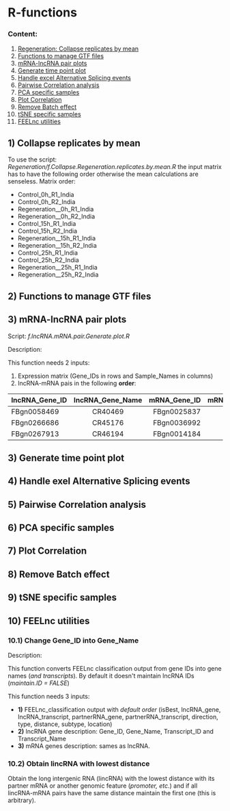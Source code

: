 # R-functions

### Content:

1. [Regeneration: Collapse replicates by mean](#mean)
2. [Functions to manage GTF files](#gtf)
3. [mRNA-lncRNA pair plots](#lncRNAmRNA)
3. [Generate time point plot](#time_plot)
4. [Handle excel Alternative Splicing events](#excel)
5. [Pairwise Correlation analysis](#cor)
6. [PCA specific samples](#pca)
7. [Plot Correlation](#plot_cor)
8. [Remove Batch effect](#batch)
9. [tSNE specific samples](#tsne)
10. [FEELnc utilities](#id_names)

## 1) <a id='mean'></a> Collapse replicates by mean
To use the script: *Regeneration/f.Collapse.Regeneration.replicates.by.mean.R* the input matrix has to have the following order otherwise the mean calculations are senseless. Matrix order:

* Control_0h_R1_India
* Control_0h_R2_India
* Regeneration__0h_R1_India
* Regeneration__0h_R2_India
* Control_15h_R1_India
* Control_15h_R2_India
* Regeneration__15h_R1_India
* Regeneration__15h_R2_India
* Control_25h_R1_India
* Control_25h_R2_India
* Regeneration__25h_R1_India
* Regeneration__25h_R2_India

## 2) <a id='gtf'></a> Functions to manage GTF files

## 3) <a id='lncRNAmRNA'></a> mRNA-lncRNA pair plots
Script: *f.lncRNA.mRNA.pair.Generate.plot.R*

Description:

This function needs 2 inputs:
1. Expression matrix (Gene_IDs in rows and Sample_Names in columns)
2. lncRNA-mRNA pais in the following **order**:

| lncRNA_Gene_ID   |     lncRNA_Gene_Name     | mRNA_Gene_ID  |  mRNA_Gene_Name  |
|----------|:-------------:|------:| ------:|
| FBgn0058469 | CR40469 | FBgn0025837 | CG17636 |
| FBgn0266686 | CR45176 | FBgn0036992 | CG11796 |
| FBgn0267913 | CR46194 | FBgn0014184 | Oda |   


## 3) <a id='time_plot'></a> Generate time point plot

## 4) <a id='excel'></a> Handle exel Alternative Splicing events

## 5) <a id='cor'></a> Pairwise Correlation analysis

## 6) <a id='pca'></a> PCA specific samples

## 7) <a id='plot_cor'></a> Plot Correlation

## 8) <a id='batch'></a> Remove Batch effect

## 9) <a id='tsne'></a> tSNE specific samples

## 10) <a id='id_names'></a> FEELnc utilities

### 10.1) Change Gene_ID into Gene_Name

Description:

This function converts FEELnc classification output from gene IDs into gene names (*and transcripts*). By default it doesn't maintain lncRNA IDs (*maintain.ID = FALSE*)

This function needs 3 inputs:

* **1)** FEELnc_classification output with *default order* (isBest, lncRNA_gene, lncRNA_transcript, partnerRNA_gene, partnerRNA_transcript,	direction, type, distance, subtype, location)
* **2)** lncRNA gene description: Gene_ID, Gene_Name, Transcript_ID and Transcript_Name
* **3)** mRNA genes description: sames as lncRNA.  

### 10.2) Obtain lincRNA with lowest distance

Obtain the long intergenic RNA (lincRNA) with the lowest distance with its partner mRNA or another genomic feature (*promoter, etc.*) and if all lincRNA-mRNA pairs have the same distance maintain the first one (this is arbitrary).
